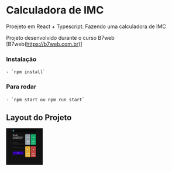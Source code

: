 # Calculadora de IMC

<p>Proejeto em React + Typescript. Fazendo uma calculadora de IMC</p>

Projeto desenvolvido durante o curso B7web [B7web(https://b7web.com.br)]

### Instalação
    - `npm install`

### Para rodar

    - `npm start ou npm run start`

## Layout do Projeto

<img src="src/assets/images/finalProejct.jpg" alt="Final Project" style="height: 100px; width:100px;"/>